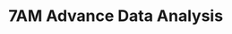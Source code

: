 # 7AM Advance Data Analysis

<!-- - ## Week 1

   1. [Day 1]()
   2. [Day 2](https://www.facebook.com/iCodeguru/videos/1835068673665369)
   3. [Day 3]()
   4. [Day 4]()
   5. [Day 5]() -->

<!-- - ## Week

   1. [Day 1]()
   2. [Day 2]()
   3. [Day 3]()
   4. [Day 4]()
   5. [Day 5]() -->